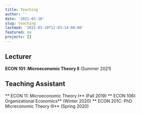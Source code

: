 ```yaml
---
title: Teaching
author: ''
date: '2021-03-10'
slug: teaching
lastmod: '2021-03-10T12:03:14-08:00'
featured: no
projects: []
---
```


## Lecturer

**ECON 101: Microeconomic Theory II** (Summer 2021) 

## Teaching Assistant

** ECON 11: Microeconomic Theory I** (Fall 2019)
** ECON 106I: Organizational Economics** (Winter 2020)
** ECON 201C: PhD Micreconomic Theory III** (Spring 2020)